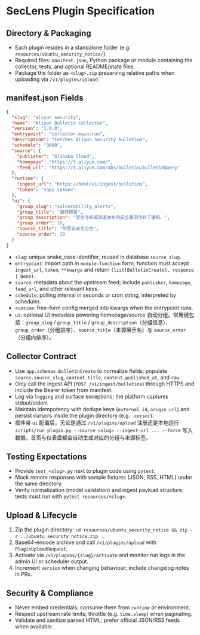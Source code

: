 # SecLens Plugin Specification

## Directory & Packaging
- Each plugin resides in a standalone folder (e.g. `resources/ubuntu_security_notice/`).
- Required files: `manifest.json`, Python package or module containing the collector, tests, and optional README/state files.
- Package the folder as `<slug>.zip` preserving relative paths when uploading via `/v1/plugins/upload`.

## manifest.json Fields
```json
{
  "slug": "aliyun_security",
  "name": "Aliyun Bulletin Collector",
  "version": "1.0.0",
  "entrypoint": "collector.main:run",
  "description": "Fetches Aliyun security bulletins",
  "schedule": "3600",
  "source": {
    "publisher": "Alibaba Cloud",
    "homepage": "https://t.aliyun.com/",
    "feed_url": "https://t.aliyun.com/abs/bulletin/bulletinQuery"
  },
  "runtime": {
    "ingest_url": "https://host/v1/ingest/bulletins",
    "token": "<api token>"
  },
  "ui": {
    "group_slug": "vulnerability_alerts",
    "group_title": "漏洞预警",
    "group_description": "官方与权威渠道发布的安全漏洞与补丁通知。",
    "group_order": 10,
    "source_title": "阿里云安全公告",
    "source_order": 10
  }
}
```
- `slug`: unique snake_case identifier, reused in database `source_slug`.
- `entrypoint`: import path in `module:function` form; function must accept `ingest_url`, `token`, `**kwargs` and return `(list[BulletinCreate], response | None)`.
- `source`: metadata about the upstream feed; include `publisher`, `homepage`, `feed_url`, and other relevant keys.
- `schedule`: polling interval in seconds or cron string, interpreted by scheduler.
- `runtime`: free-form config merged into kwargs when the entrypoint runs.
- `ui`: optional UI metadata powering homepage/source 自动分组。常用键包括：`group_slug` / `group_title` / `group_description`（分组信息）、`group_order`（分组排序）、`source_title`（来源展示名）与 `source_order`（分组内排序）。

## Collector Contract
- Use `app.schemas.BulletinCreate` to normalize fields; populate `source.source_slug`, `content.title`, `content.published_at`, and `raw`.
- Only call the ingest API (`POST /v1/ingest/bulletins`) through HTTPS and include the Bearer token from manifest.
- Log via `logging` and surface exceptions; the platform captures stdout/stderr.
- Maintain idempotency with dedupe keys (`external_id`, `origin_url`) and persist cursors inside the plugin directory (e.g. `.cursor`).
- 插件带 `ui` 配置后，无论是通过 `/v1/plugins/upload` 注册还是本地运行 `scripts/run_plugin.py --source <slug> --ingest-url ... --force` 写入数据，首页与仪表盘都会自动生成对应的分组与来源标签。

## Testing Expectations
- Provide `test_<slug>.py` next to plugin code using `pytest`.
- Mock remote responses with sample fixtures (JSON, RSS, HTML) under the same directory.
- Verify normalization (model validation) and ingest payload structure; tests must run with `pytest resources/<slug>`.

## Upload & Lifecycle
1. Zip the plugin directory: `cd resources/ubuntu_security_notice && zip -r ../ubuntu_security_notice.zip .`.
2. Base64-encode archive and call `/v1/plugins/upload` with `PluginUploadRequest`.
3. Activate via `/v1/plugins/{slug}/activate` and monitor run logs in the admin UI or scheduler output.
4. Increment `version` when changing behaviour; include changelog notes in PRs.

## Security & Compliance
- Never embed credentials; consume them from `runtime` or environment.
- Respect upstream rate limits; throttle (e.g. `time.sleep`) when paginating.
- Validate and sanitize parsed HTML; prefer official JSON/RSS feeds when available.
